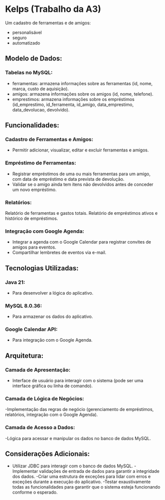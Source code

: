 # Kelps (Trabalho da A3)
Um cadastro de ferramentas  e de amigos:
- personalisável
- seguro
- automatizado

##

## Modelo de Dados:
### Tabelas no MySQL:
- ferramentas: armazena informações sobre as ferramentas (id, nome, marca, custo de aquisição).
- amigos: armazena informações sobre os amigos (id, nome, telefone).
- emprestimos: armazena informações sobre os empréstimos (id_emprestimo, id_ferramenta, id_amigo, data_emprestimo, data_devolucao, devolvido).
## Funcionalidades:
### Cadastro de Ferramentas e Amigos:

- Permitir adicionar, visualizar, editar e excluir ferramentas e amigos.
### Empréstimo de Ferramentas:

- Registrar empréstimos de uma ou mais ferramentas para um amigo, com data de empréstimo e data prevista de devolução.
- Validar se o amigo ainda tem itens não devolvidos antes de conceder um novo empréstimo.
### Relatórios:

Relatório de ferramentas e gastos totais.
Relatório de empréstimos ativos e histórico de empréstimos.
### Integração com Google Agenda:

- Integrar a agenda com o Google Calendar para registrar convites de amigos para eventos.
- Compartilhar lembretes de eventos via e-mail.
## Tecnologias Utilizadas:
### Java 21:

- Para desenvolver a lógica do aplicativo.
### MySQL 8.0.36:

- Para armazenar os dados do aplicativo.
### Google Calendar API:

- Para integração com o Google Agenda.
## Arquitetura:
### Camada de Apresentação:

- Interface de usuário para interagir com o sistema (pode ser uma interface gráfica ou linha de comando).
### Camada de Lógica de Negócios:

-Implementação das regras de negócio (gerenciamento de empréstimos, relatórios, integração com o Google Agenda).
### Camada de Acesso a Dados:

-Lógica para acessar e manipular os dados no banco de dados MySQL.
## Considerações Adicionais:
- Utilizar JDBC para interagir com o banco de dados MySQL.
-Implementar validações de entrada de dados para garantir a integridade dos dados.
-Criar uma estrutura de exceções para lidar com erros e exceções durante a execução do aplicativo.
-Testar exaustivamente todas as funcionalidades para garantir que o sistema esteja funcionando conforme o esperado.
